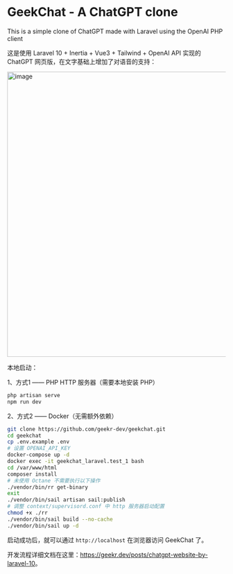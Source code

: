 # GeekChat - A ChatGPT clone

This is a simple clone of ChatGPT made with Laravel using the OpenAI PHP client

这是使用 Laravel 10 + Inertia + Vue3 + Tailwind + OpenAI API 实现的 ChatGPT 网页版，在文字基础上增加了对语音的支持：

<img width="658" alt="image" src="https://user-images.githubusercontent.com/114386672/224564157-2fb92c40-7a43-4156-9715-b76ea2cef46e.png">


本地启动：

1、方式1 —— PHP HTTP 服务器（需要本地安装 PHP）

```bash
php artisan serve
npm run dev
```

2、方式2 —— Docker（无需额外依赖）

```bash
git clone https://github.com/geekr-dev/geekchat.git
cd geekchat
cp .env.example .env
# 设置 OPENAI_API_KEY
docker-compose up -d
docker exec -it geekchat_laravel.test_1 bash
cd /var/www/html
composer install
# 未使用 Octane 不需要执行以下操作
./vendor/bin/rr get-binary
exit
./vendor/bin/sail artisan sail:publish
# 调整 context/supervisord.conf 中 http 服务器启动配置
chmod +x ./rr
./vendor/bin/sail build --no-cache
./vendor/bin/sail up -d
```

启动成功后，就可以通过 `http://localhost` 在浏览器访问 GeekChat 了。

开发流程详细文档在这里：<https://geekr.dev/posts/chatgpt-website-by-laravel-10>。


